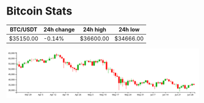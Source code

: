 # Bitcoin Stats

BTC/USDT|24h change|24h high|24h low|
|---|---|---|---|
|$35150.00|-0.14%|$36600.00|$34666.00|

<img src="./chart.svg">
